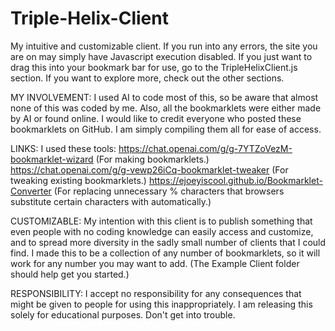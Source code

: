 # Triple-Helix-Client
My intuitive and customizable client. If you run into any errors, the site you are on may simply have Javascript execution disabled. If you just want to drag this into your bookmark bar for use, go to the TripleHelixClient.js section. If you want to explore more, check out the other sections.

MY INVOLVEMENT: I used AI to code most of this, so be aware that almost none of this was coded by me. Also, all the bookmarklets were either made by AI or found online. I would like to credit everyone who posted these bookmarklets on GitHub. I am simply compiling them all for ease of access.

LINKS: I used these tools:
https://chat.openai.com/g/g-7YTZoVezM-bookmarklet-wizard (For making bookmarklets.)
https://chat.openai.com/g/g-vewp26iCq-bookmarklet-tweaker (For tweaking existing bookmarklets.)
https://ejoeyiscool.github.io/Bookmarklet-Converter (For replacing unnecessary % characters that browsers substitute certain characters with automatically.)

CUSTOMIZABLE: My intention with this client is to publish something that even people with no coding knowledge can easily access and customize, and to spread more diversity in the sadly small number of clients that I could find. I made this to be a collection of any number of bookmarklets, so it will work for any number you may want to add. (The Example Client folder should help get you started.)

RESPONSIBILITY: I accept no responsibility for any consequences that might be given to people for using this inappropriately. I am releasing this solely for educational purposes. Don't get into trouble.

